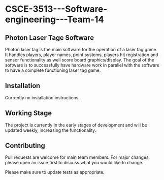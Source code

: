 # CSCE-3513---Software-engineering---Team-14
## Photon Laser Tage Software

Photon laser tag is the main software for the operation of a laser tag game. It handles players, player names, point systems, players hit registration and sensor functionality as well score board graphics/display. The goal of the software is to successfully have hardware work in parallel with the software to have a complete functioning laser tag game.  

## Installation
Currently no installation instructions.

## Working Stage
The project is currently in the early stages of development and will be updated weekly, increasing the functionality.

## Contributing

Pull requests are welcome for main team members. For major changes, please open an issue first
to discuss what you would like to change.

Please make sure to update tests as appropriate.

